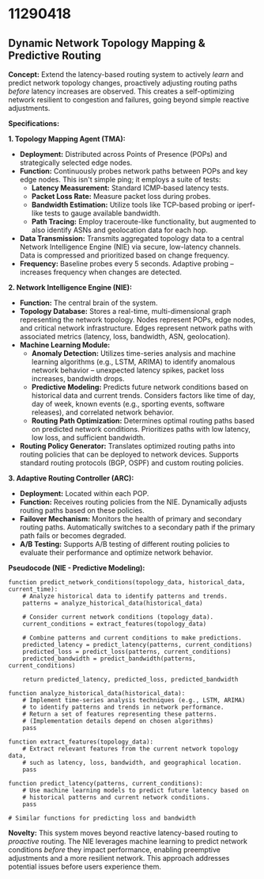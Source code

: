 # 11290418

## Dynamic Network Topology Mapping & Predictive Routing

**Concept:** Extend the latency-based routing system to actively *learn* and predict network topology changes, proactively adjusting routing paths *before* latency increases are observed. This creates a self-optimizing network resilient to congestion and failures, going beyond simple reactive adjustments.

**Specifications:**

**1. Topology Mapping Agent (TMA):**
   *   **Deployment:** Distributed across Points of Presence (POPs) and strategically selected edge nodes.
   *   **Function:** Continuously probes network paths between POPs and key edge nodes.  This isn't simple ping; it employs a suite of tests:
        *   **Latency Measurement:** Standard ICMP-based latency tests.
        *   **Packet Loss Rate:** Measure packet loss during probes.
        *   **Bandwidth Estimation:** Utilize tools like TCP-based probing or iperf-like tests to gauge available bandwidth.
        *   **Path Tracing:** Employ traceroute-like functionality, but augmented to also identify ASNs and geolocation data for each hop.
   *   **Data Transmission:**  Transmits aggregated topology data to a central Network Intelligence Engine (NIE) via secure, low-latency channels.  Data is compressed and prioritized based on change frequency.
   *   **Frequency:**  Baseline probes every 5 seconds.  Adaptive probing – increases frequency when changes are detected.

**2. Network Intelligence Engine (NIE):**
   *   **Function:**  The central brain of the system.
   *   **Topology Database:** Stores a real-time, multi-dimensional graph representing the network topology. Nodes represent POPs, edge nodes, and critical network infrastructure. Edges represent network paths with associated metrics (latency, loss, bandwidth, ASN, geolocation).
   *   **Machine Learning Module:**
        *   **Anomaly Detection:** Utilizes time-series analysis and machine learning algorithms (e.g., LSTM, ARIMA) to identify anomalous network behavior – unexpected latency spikes, packet loss increases, bandwidth drops.
        *   **Predictive Modeling:**  Predicts future network conditions based on historical data and current trends.  Considers factors like time of day, day of week, known events (e.g., sporting events, software releases), and correlated network behavior.
        *   **Routing Path Optimization:** Determines optimal routing paths based on predicted network conditions.  Prioritizes paths with low latency, low loss, and sufficient bandwidth.
   *   **Routing Policy Generator:**  Translates optimized routing paths into routing policies that can be deployed to network devices. Supports standard routing protocols (BGP, OSPF) and custom routing policies.

**3. Adaptive Routing Controller (ARC):**
   *   **Deployment:** Located within each POP.
   *   **Function:**  Receives routing policies from the NIE.  Dynamically adjusts routing paths based on these policies.
   *   **Failover Mechanism:**  Monitors the health of primary and secondary routing paths.  Automatically switches to a secondary path if the primary path fails or becomes degraded.
   *   **A/B Testing:** Supports A/B testing of different routing policies to evaluate their performance and optimize network behavior.

**Pseudocode (NIE - Predictive Modeling):**

```
function predict_network_conditions(topology_data, historical_data, current_time):
    # Analyze historical data to identify patterns and trends.
    patterns = analyze_historical_data(historical_data)

    # Consider current network conditions (topology_data).
    current_conditions = extract_features(topology_data)

    # Combine patterns and current conditions to make predictions.
    predicted_latency = predict_latency(patterns, current_conditions)
    predicted_loss = predict_loss(patterns, current_conditions)
    predicted_bandwidth = predict_bandwidth(patterns, current_conditions)

    return predicted_latency, predicted_loss, predicted_bandwidth

function analyze_historical_data(historical_data):
    # Implement time-series analysis techniques (e.g., LSTM, ARIMA)
    # to identify patterns and trends in network performance.
    # Return a set of features representing these patterns.
    # (Implementation details depend on chosen algorithms)
    pass

function extract_features(topology_data):
    # Extract relevant features from the current network topology data,
    # such as latency, loss, bandwidth, and geographical location.
    pass

function predict_latency(patterns, current_conditions):
    # Use machine learning models to predict future latency based on
    # historical patterns and current network conditions.
    pass

# Similar functions for predicting loss and bandwidth
```

**Novelty:** This system moves beyond reactive latency-based routing to *proactive* routing. The NIE leverages machine learning to predict network conditions *before* they impact performance, enabling preemptive adjustments and a more resilient network. This approach addresses potential issues before users experience them.